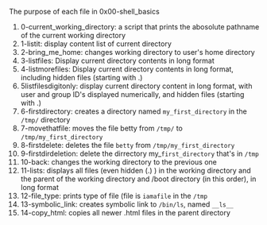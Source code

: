 The purpose of each file in 0x00-shell_basics

1. 0-current_working_directory: a script that prints the abosolute pathname of the current working directory
2. 1-listit: display content list of current directory
3. 2-bring_me_home: changes working directory to user's home directory
4. 3-listfiles: Display current directory contents in long format
5. 4-listmorefiles: Display current directory contents in long format, including hidden files (starting with .)
6. 5listfilesdigitonly: display current directory content in long format, with user and group ID's displayed numerically, and hidden files (starting with .)
7. 6-firstdirectory: creates a directory named `my_first_directory` in the `/tmp/` directory
8. 7-movethatfile: moves the file betty from `/tmp/` to `/tmp/my_first_directory`
9. 8-firstdelete: deletes the file `betty` from `/tmp/my_first_directory`
10. 9-firstdirdeletion: delete the dirrectory my_`first_directory` that's in `/tmp`
11. 10-back: changes the working directory to the previous one
12. 11-lists: displays all files (even hidden (.) ) in the working directory and the parent of the working directory and /boot directory (in this order), in long format
13. 12-file_type: prints type of file (file is `iamafile` in the `/tmp`
14. 13-symbolic_link: creates symbolic link to `/bin/ls`, named `__ls__`
15. 14-copy_html: copies all newer .html files in the parent directory